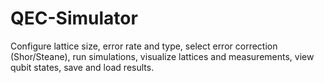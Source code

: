 # QEC-Simulator
Configure lattice size, error rate and type, select error correction (Shor/Steane), run simulations, visualize lattices and measurements, view qubit states, save and load results.
